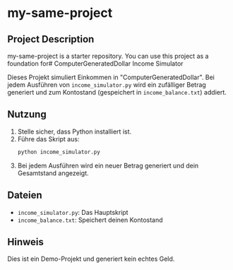 # my-same-project

## Project Description

my-same-project is a starter repository. You can use this project as a foundation for# ComputerGeneratedDollar Income Simulator

Dieses Projekt simuliert Einkommen in "ComputerGeneratedDollar". Bei jedem Ausführen von `income_simulator.py` wird ein zufälliger Betrag generiert und zum Kontostand (gespeichert in `income_balance.txt`) addiert.

## Nutzung

1. Stelle sicher, dass Python installiert ist.
2. Führe das Skript aus:
   ```sh
   python income_simulator.py
   ```
3. Bei jedem Ausführen wird ein neuer Betrag generiert und dein Gesamtstand angezeigt.

## Dateien
- `income_simulator.py`: Das Hauptskript
- `income_balance.txt`: Speichert deinen Kontostand

## Hinweis
Dies ist ein Demo-Projekt und generiert kein echtes Geld.
